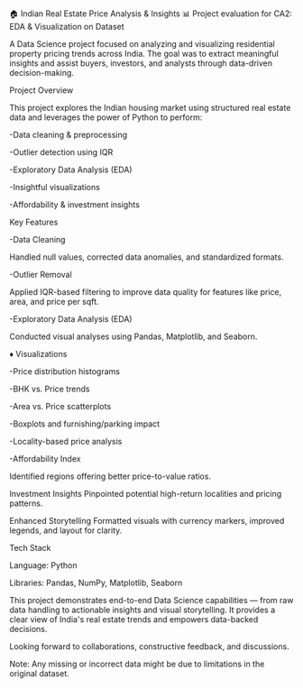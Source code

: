 🏠 Indian Real Estate Price Analysis & Insights 📊
Project evaluation for CA2: EDA &amp; Visualization on Dataset

A Data Science project focused on analyzing and visualizing residential property pricing trends across India. The goal was to extract meaningful insights and assist buyers, investors, and analysts through data-driven decision-making. 

 Project Overview
 
This project explores the Indian housing market using structured real estate data and leverages the power of Python to perform:

-Data cleaning & preprocessing

-Outlier detection using IQR

-Exploratory Data Analysis (EDA)

-Insightful visualizations

-Affordability & investment insights

Key Features

-Data Cleaning

Handled null values, corrected data anomalies, and standardized formats.

-Outlier Removal

Applied IQR-based filtering to improve data quality for features like price, area, and price per sqft.

-Exploratory Data Analysis (EDA)

Conducted visual analyses using Pandas, Matplotlib, and Seaborn.

♦ Visualizations

-Price distribution histograms

-BHK vs. Price trends

-Area vs. Price scatterplots

-Boxplots and furnishing/parking impact

-Locality-based price analysis

-Affordability Index 

Identified regions offering better price-to-value ratios.

Investment Insights
Pinpointed potential high-return localities and pricing patterns.

Enhanced Storytelling
Formatted visuals with currency markers, improved legends, and layout for clarity.

Tech Stack

Language: Python

Libraries: Pandas, NumPy, Matplotlib, Seaborn

This project demonstrates end-to-end Data Science capabilities — from raw data handling to actionable insights and visual storytelling. It provides a clear view of India's real estate trends and empowers data-backed decisions.


Looking forward to collaborations, constructive feedback, and discussions.

Note: Any missing or incorrect data might be due to limitations in the original dataset.
